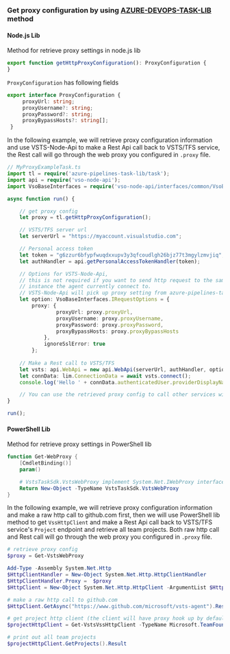 ### Get proxy configuration by using [AZURE-DEVOPS-TASK-LIB](https://github.com/Microsoft/azure-pipelines-task-lib) method

#### Node.js Lib

Method for retrieve proxy settings in node.js lib
``` typescript
export function getHttpProxyConfiguration(): ProxyConfiguration {
}
```
`ProxyConfiguration` has following fields
```typescript
export interface ProxyConfiguration {
     proxyUrl: string;
     proxyUsername?: string;
     proxyPassword?: string;
     proxyBypassHosts?: string[];
 }
```

In the following example, we will retrieve proxy configuration information and use VSTS-Node-Api to make a Rest Api call back to VSTS/TFS service, the Rest call will go through the web proxy you configured in `.proxy` file.
```typescript
// MyProxyExampleTask.ts
import tl = require('azure-pipelines-task-lib/task');
import api = require('vso-node-api');
import VsoBaseInterfaces = require('vso-node-api/interfaces/common/VsoBaseInterfaces');

async function run() {

    // get proxy config
    let proxy = tl.getHttpProxyConfiguration();

    // VSTS/TFS server url
    let serverUrl = "https://myaccount.visualstudio.com";

    // Personal access token
    let token = "g6zzur6bfypfwuqdxxupv3y3qfcoudlgh26bjz77t3mgylzmvjiq";
    let authHandler = api.getPersonalAccessTokenHandler(token);

    // Options for VSTS-Node-Api, 
    // this is not required if you want to send http request to the same VSTS/TFS
    // instance the agent currently connect to.
    // VSTS-Node-Api will pick up proxy setting from azure-pipelines-task-lib automatically 
    let option: VsoBaseInterfaces.IRequestOptions = {
        proxy: {
                proxyUrl: proxy.proxyUrl,
                proxyUsername: proxy.proxyUsername,
                proxyPassword: proxy.proxyPassword,
                proxyBypassHosts: proxy.proxyBypassHosts
            },
            ignoreSslError: true
        };
    
    // Make a Rest call to VSTS/TFS
    let vsts: api.WebApi = new api.WebApi(serverUrl, authHandler, option);
    let connData: lim.ConnectionData = await vsts.connect();
    console.log('Hello ' + connData.authenticatedUser.providerDisplayName);

    // You can use the retrieved proxy config to call other services with Rest/Http client (like typed-rest-client or http.request) or even make raw http request using CURL with --proxy option.
}

run();
```

#### PowerShell Lib

Method for retrieve proxy settings in PowerShell lib
``` powershell
function Get-WebProxy {
    [CmdletBinding()]
    param()

    # VstsTaskSdk.VstsWebProxy implement System.Net.IWebProxy interface
    Return New-Object -TypeName VstsTaskSdk.VstsWebProxy  
}
```

In the following example, we will retrieve proxy configuration information and make a raw http call to github.com first, then we will use PowerShell lib method to get `VssHttpClient` and make a Rest Api call back to VSTS/TFS service's `Project` endpoint and retrieve all team projects. Both raw http call and Rest call will go through the web proxy you configured in `.proxy` file.

```powershell
# retrieve proxy config
$proxy = Get-VstsWebProxy

Add-Type -Assembly System.Net.Http
$HttpClientHandler = New-Object System.Net.Http.HttpClientHandler
$HttpClientHandler.Proxy =  $proxy
$HttpClient = New-Object System.Net.Http.HttpClient -ArgumentList $HttpClientHandler

# make a raw http call to github.com
$HttpClient.GetAsync("https://www.github.com/microsoft/vsts-agent").Result

# get project http client (the client will have proxy hook up by default)
$projectHttpClient = Get-VstsVssHttpClient -TypeName Microsoft.TeamFoundation.Core.WebApi.ProjectHttpClient -OMDirectory "<Directory that contains required .dlls>"

# print out all team projects
$projectHttpClient.GetProjects().Result
```